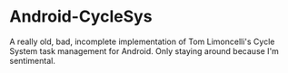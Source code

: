 Android-CycleSys
================

A really old, bad, incomplete implementation of Tom Limoncelli's Cycle System task
management for Android. Only staying around because I'm sentimental.
